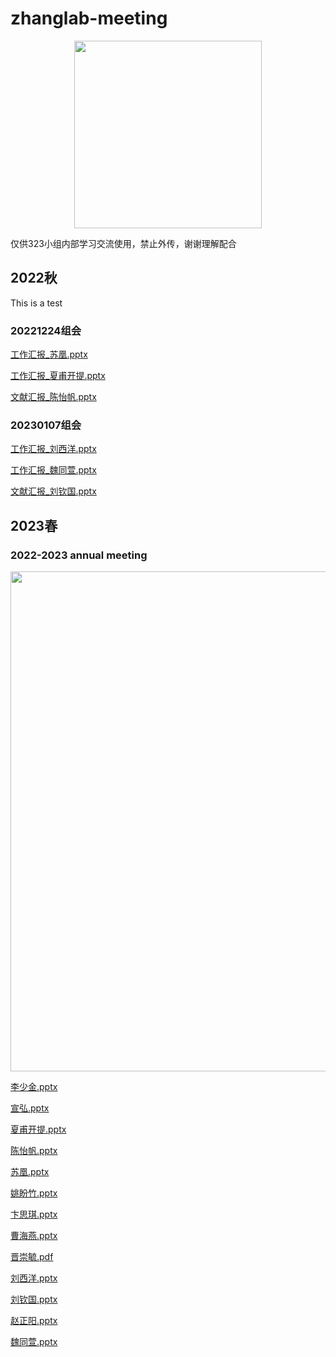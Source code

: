 # zhanglab-meeting

<div align=center>
<img src="https://github.com/zhanglab323/zhanglab-meeting/assets/65983489/e64befb8-3c98-4889-9cb8-a463aac824cf" width="300">
</div>

仅供323小组内部学习交流使用，禁止外传，谢谢理解配合
## 2022秋
This is a test
### 20221224组会

<a href="https://zlabmeeting.obs.cn-north-4.myhuaweicloud.com/20221224组会/工作汇报_苏凰.pptx">工作汇报_苏凰.pptx</a>

<a href="https://zlabmeeting.obs.cn-north-4.myhuaweicloud.com/20221224组会/工作汇报_夏甫开提.pptx">工作汇报_夏甫开提.pptx</a>

<a href="https://zlabmeeting.obs.cn-north-4.myhuaweicloud.com/20221224组会/文献汇报_陈怡帆.pptx">文献汇报_陈怡帆.pptx</a>

### 20230107组会

<a href="https://zlabmeeting.obs.cn-north-4.myhuaweicloud.com/20230107组会/工作汇报_刘西洋.pptx">工作汇报_刘西洋.pptx</a>

<a href="https://zlabmeeting.obs.cn-north-4.myhuaweicloud.com/20230107组会/工作汇报_魏同萱.pptx">工作汇报_魏同萱.pptx</a>

<a href="https://zlabmeeting.obs.cn-north-4.myhuaweicloud.com/20230107组会/文献汇报_刘钦国.pptx">文献汇报_刘钦国.pptx</a>

## 2023春
### 2022-2023 annual meeting

<div align=center>
<img src="https://github.com/DearJohnsonny/Zhanglab323-meeting/assets/111955215/305b9d87-9c87-4d48-ba51-1e3c16e2d27e" width="800">
</div>

<a href="https://zlabmeeting.obs.cn-north-4.myhuaweicloud.com/230707_323Lab_annual meeting/李少金.pptx">李少金.pptx</a>

<a href="https://zlabmeeting.obs.cn-north-4.myhuaweicloud.com/230707_323Lab_annual meeting/宣弘.pptx">宣弘.pptx</a>

<a href="https://zlabmeeting.obs.cn-north-4.myhuaweicloud.com/230707_323Lab_annual meeting/夏甫开提.pptx">夏甫开提.pptx</a>

<a href="https://zlabmeeting.obs.cn-north-4.myhuaweicloud.com/230707_323Lab_annual meeting/陈怡帆.pptx">陈怡帆.pptx</a>

<a href="https://zlabmeeting.obs.cn-north-4.myhuaweicloud.com/230707_323Lab_annual meeting/苏凰.pptx">苏凰.pptx</a>

<a href="https://zlabmeeting.obs.cn-north-4.myhuaweicloud.com/230707_323Lab_annual meeting/姚盼竹.pptx">姚盼竹.pptx</a>

<a href="https://zlabmeeting.obs.cn-north-4.myhuaweicloud.com/230707_323Lab_annual meeting/卞思琪.pptx">卞思琪.pptx</a>

<a href="https://zlabmeeting.obs.cn-north-4.myhuaweicloud.com/230707_323Lab_annual meeting/曹海燕.pptx">曹海燕.pptx</a>

<a href="https://zlabmeeting.obs.cn-north-4.myhuaweicloud.com/230707_323Lab_annual meeting/晋崇毓.pdf">晋崇毓.pdf</a>

<a href="https://zlabmeeting.obs.cn-north-4.myhuaweicloud.com/230707_323Lab_annual meeting/刘西洋.pptx">刘西洋.pptx</a>

<a href="https://zlabmeeting.obs.cn-north-4.myhuaweicloud.com/230707_323Lab_annual meeting/刘钦国.pptx">刘钦国.pptx</a>

<a href="https://zlabmeeting.obs.cn-north-4.myhuaweicloud.com/230707_323Lab_annual meeting/赵正阳.pptx">赵正阳.pptx</a>

<a href="https://zlabmeeting.obs.cn-north-4.myhuaweicloud.com/230707_323Lab_annual meeting/魏同萱.pptx">魏同萱.pptx</a>
